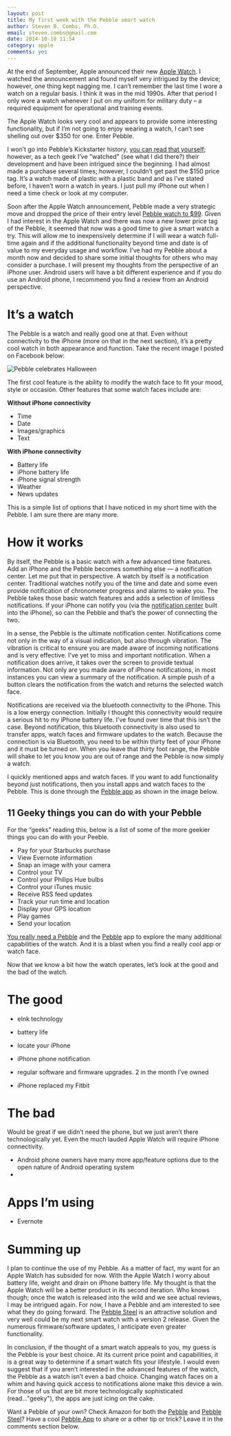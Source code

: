```yaml
---
layout: post
title: My first week with the Pebble smart watch
author: Steven B. Combs, Ph.D.
email: steven.combs@gmail.com
date: 2014-10-18 11:54
category: apple
comments: yes
---
```


At the end of September, Apple announced their new [Apple Watch](!g). I watched the announcement and found myself very intrigued by the device; however, one thing kept nagging me. I can’t remember the last time I wore a watch on a regular basis. I think it was in the mid 1990s. After that period I only wore a watch whenever I put on my uniform for military duty – a required equipment for operational and training events.

The Apple Watch looks very cool and appears to provide some interesting functionality, but if I’m not going to enjoy wearing a watch, I can’t see shelling out over $350 for one. Enter Pebble.

I won’t go into Pebble’s Kickstarter history, [you can read that yourself](https://en.wikipedia.org/wiki/Pebble_(watch)#History); however, as a tech geek I’ve "watched" (see what I did there?) their development and have been intrigued since the beginning. I had almost made a purchase several times; however, I couldn’t get past the $150 price tag. It’s a watch made of plastic with a plastic band and as I’ve stated before, I haven’t worn a watch in years. I just pull my iPhone out when I need a time check or look at my computer.

Soon after the Apple Watch announcement, Pebble made a very strategic move and dropped the price of their entry level [Pebble watch to $99](http://www.amazon.com/gp/product/B00BKEQBI0/ref=as_li_ss_tl?ie=UTF8&camp=1789&creative=390957&creativeASIN=B00BKEQBI0&linkCode=as2&tag=bricinmypockb-20). Given I had interest in the Apple Watch and there was now a new lower price tag of the Pebble, it seemed that now was a good time to give a smart watch a try. This will allow me to inexpensively determine if I will wear a watch full-time again and if the additional functionality beyond time and date is of value to my everyday usage and workflow. I’ve had my Pebble about a month now and decided to share some initial thoughts for others who may consider a purchase. I will present my thoughts from the perspective of an iPhone user. Android users will have a bit different experience and if you do use an Android phone, I recommend you find a review from an Android perspective.

# It’s a watch
The Pebble is a watch and really good one at that. Even without connectivity to the iPhone (more on that in the next section), it’s a pretty cool watch in both appearance and function. Take the recent image I posted on Facebook below:

![Pebble celebrates Halloween](https://fbcdn-sphotos-h-a.akamaihd.net/hphotos-ak-xpf1/t31.0-8/q83/s960x960/10620492_10152789719678839_828209333834264136_o.jpg)

The first cool feature is the ability to modify the watch face to fit your mood, style or occasion. Other features that some watch faces include are:

**Without iPhone connectivity**

* Time
* Date
* Images/graphics
* Text

**With iPhone connectivity**

* Battery life
* iPhone battery life
* iPhone signal strength
* Weather
* News updates

This is a simple list of options that I have noticed in my short time with the Pebble. I am sure there are many more.

# How it works

By itself, the Pebble is a basic watch with a few advanced time features. Add an iPhone and the Pebble becomes something else — a notification center. Let me put that in perspective. A watch by itself is a notification center. Traditional watches notify you of the time and date and some even provide notification of chronometer progress and alarms to wake you. The Pebble takes those basic watch features and adds a selection of limitless notifications. If your iPhone can notify you (via the [notification center](http://en.wikipedia.org/wiki/Notification_Center) built into the iPhone), so can the Pebble and that’s the power of connecting the two. 

In a sense, the Pebble is the ultimate notification center. Notifications come not only in the way of a visual indication, but also through vibration. The vibration is critical to ensure you are made aware of incoming notifications and is very effective. I’ve yet to miss and important notification. When a notification does arrive, it takes over the screen to provide textual information. Not only are you made aware of iPhone notifications, in most instances you can view a summary of the notification. A simple push of a button clears the notification from the watch and returns the selected watch face.

Notifications are received via the bluetooth connectivity to the iPhone. This is a low energy connection. Initially I thought this connectivity would require a serious hit to my iPhone battery life. I’ve found over time that this isn’t the case. Beyond notification, this bluetooth connectivity is also used to transfer apps, watch faces and firmware updates to the watch. Because the connection is via Bluetooth, you need to be within thirty feet of your iPhone and it must be turned on. When you leave that thirty foot range, the Pebble will shake to let you know you are out of range and the Pebble is now simply a watch.

I quickly mentioned apps and watch faces. If you want to add functionality beyond just notifications, then you install apps and watch faces to the Pebble. This is done through the [Pebble app](https://itunes.apple.com/us/app/smartwatch+-for-pebble/id711357931?mt=8&uo=4&at=10l9vL) as shown in the image below.






## 11 Geeky things you can do with your Pebble
For the “geeks” reading this, below is a list of some of the more geekier things you can do with your Peeble.

* Pay for your Starbucks purchase
* View Evernote information
* Snap an image with your camera
* Control your TV
* Control your Philips Hue bulbs
* Control your iTunes music
* Receive RSS feed updates
* Track your run time and location
* Display your GPS location
* Play games
* Send your location

[You really need a Pebble](https://www.amazon.com/Pebble-Smartwatch-iPhone-Android-Black/dp/B00BKEQBI0/ref=as_sl_pc_ss_til?tag=bricinmypockb-20&linkCode=w01&linkId=OPRZEIOTB3DUMUE4&creativeASIN=B00BKEQBI0) and the [Pebble](https://itunes.apple.com/us/app/smartwatch+-for-pebble/id711357931?mt=8&uo=4&at=10l9vL) app to explore the many additional capabilities of the watch. And it is a blast when you find a really cool app or watch face.

Now that we know a bit how the watch operates, let’s look at the good and the bad of the watch.

# The good

* eInk technology
* battery life
* locate your iPhone
* iPhone phone notification
* regular software and firmware upgrades. 2 in the month I’ve owned

* iPhone replaced my Fitbit

# The bad

Would be great if we didn’t need the phone, but we just aren’t there technologically yet. Even the much lauded Apple Watch will require iPhone connectivity.

* Android phone owners have many more app/feature options due to the open nature of Android operating system
* 

# Apps I’m using

* Evernote

# Summing up

I plan to continue the use of my Pebble. As a matter of fact, my want for an Apple Watch has subsided for now. With the Apple Watch I worry about battery life, weight and drain on iPhone battery life. My thought is that the Apple Watch will be a better product in its second iteration. Who knows though; once the watch is released into the wild and we see actual reviews, I may be intrigued again. For now, I have a Pebble and am interested to see what they do going forward. The [Pebble Steel](http://www.amazon.com/gp/product/B00IVX0XGO/ref=as_li_ss_tl?ie=UTF8&camp=1789&creative=390957&creativeASIN=B00IVX0XGO&linkCode=as2&tag=bricinmypockb-20) is an attractive solution and very well could be my next smart watch with a version 2 release. Given the numerous firmware/software updates, I anticipate even greater functionality.

In conclusion, if the thought of a smart watch appeals to you, my guess is the Pebble is your best choice. At its current price point and capabilities, it is a great way to determine if a smart watch fits your lifestyle. I would even suggest that if you aren’t interested in the advanced features of the watch, the Pebble as a watch isn’t even a bad choice. Changing watch faces on a whim and having quick access to notifications alone make this device a win. For those of us that are bit more technologically sophisticated (read…"geeky"), the apps are just icing on the cake.

Want a Pebble of your own? Check Amazon for both the [Pebble](http://www.amazon.com/gp/product/B00BKEQBI0/ref=as_li_ss_tl?ie=UTF8&camp=1789&creative=390957&creativeASIN=B00BKEQBI0&linkCode=as2&tag=bricinmypockb-20) and [Pebble Steel](http://www.amazon.com/gp/product/B00IVX0XGO/ref=as_li_ss_tl?ie=UTF8&camp=1789&creative=390957&creativeASIN=B00IVX0XGO&linkCode=as2&tag=bricinmypockb-20)? Have a cool [Pebble App](https://play.google.com/store/apps/details?id=com.getpebble.android&hl=en) to share or a other tip or trick? Leave it in the comments section below.